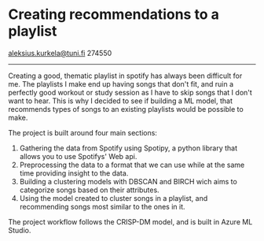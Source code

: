 # Creating recommendations to a playlist
aleksius.kurkela@tuni.fi
274550
***

Creating a good, thematic playlist in spotify has always been difficult for me. The playlists I make end up having songs that don't fit, and ruin a perfectly good workout or study session as I have to skip songs that I don't want to hear. This is why I decided to see if building a ML model, that recommends types of songs to an existing playlists would be possible to make.

The project is built around four main sections:
1.  Gathering the data from Spotify using Spotipy, a python library that allows you to use Spotifys' Web api.
2. Preprocessing the data to a format that we can use while at the same time providing insight to the data. 
3. Building a clustering models with DBSCAN and BIRCH wich aims to categorize songs based on their attributes.
4. Using the model created to cluster songs in a playlist, and recommending songs most similar to the ones in it.

The project workflow follows the CRISP-DM model, and is built in Azure ML Studio.